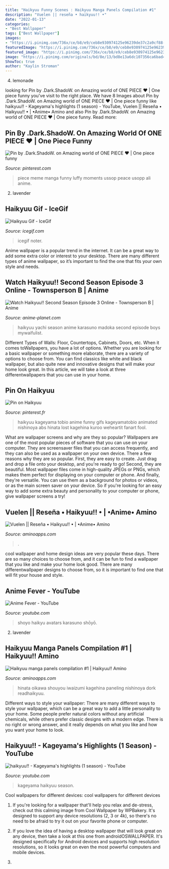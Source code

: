 ```yaml
---
title: "Haikyuu Funny Scenes : Haikyuu Manga Panels Compilation #1"
description: "Vuelen || reseña • haikyuu!! •"
date: "2022-01-13"
categories:
- "Best Wallpaper"
tags: ["Best Wallpaper"]
images:
- "https://i.pinimg.com/736x/ce/b8/e9/ceb8e930974125e96239de37c2a9cf88--anime-one-manga-anime.jpg"
featuredImage: "https://i.pinimg.com/736x/ce/b8/e9/ceb8e930974125e96239de37c2a9cf88--anime-one-manga-anime.jpg"
featured_image: "https://i.pinimg.com/736x/ce/b8/e9/ceb8e930974125e96239de37c2a9cf88--anime-one-manga-anime.jpg"
image: "https://i.pinimg.com/originals/bd/8e/13/bd8e13a6dc107356ca6bad41810a2ccd.gif"
ShowToc: true
author: "Kaylin Stroman"
---
```



4. lemonade 

	

		
looking for Pin by .Dark.ShadoW. on Amazing world of ONE PIECE ♥ | One piece funny you've visit to the right place. We have 8 Images about Pin by .Dark.ShadoW. on Amazing world of ONE PIECE ♥ | One piece funny like haikyuu!! - Kageyama&#039;s highlights (1 season) - YouTube, Vuelen || Reseña • Haikyuu!! • | •Anime• Amino and also Pin by .Dark.ShadoW. on Amazing world of ONE PIECE ♥ | One piece funny. Read more:
		
    
## Pin By .Dark.ShadoW. On Amazing World Of ONE PIECE ♥ | One Piece Funny

<img loading=lazy src="https://i.pinimg.com/736x/ce/b8/e9/ceb8e930974125e96239de37c2a9cf88--anime-one-manga-anime.jpg" onerror="this.onerror=null;this.src='https://tse1.mm.bing.net/th?id=OIP.J5NtK-V6bl2Fz8CxodUgyQHaMX&amp;pid=15.1';" alt="Pin by .Dark.ShadoW. on Amazing world of ONE PIECE ♥ | One piece funny">

_Source: pinterest.com_

>piece meme manga funny luffy moments ussop peace usopp ali anime. 

	

2. lavender 

    
## Haikyuu Gif - IceGif

<img loading=lazy src="https://www.icegif.com/wp-content/uploads/haikyuu-icegif-2.gif" onerror="this.onerror=null;this.src='https://tse1.mm.bing.net/th?id=OIP.Kw0Ne39PehhLyKnEzvI7-AHaEK&amp;pid=15.1';" alt="Haikyuu Gif - IceGif">

_Source: icegif.com_

>icegif noter. 

	

Anime wallpaper is a popular trend in the internet. It can be a great way to add some extra color or interest to your desktop. There are many different types of anime wallpaper, so it’s important to find the one that fits your own style and needs.

    
## Watch Haikyuu!! Second Season Episode 3 Online - Townsperson B | Anime

<img loading=lazy src="https://img1.ak.crunchyroll.com/i/spire2-tmb/db807c5befbbc965b5c4c700893036621444671408_full.jpg" onerror="this.onerror=null;this.src='https://tse4.mm.bing.net/th?id=OIP.7c5eyGEznY1oDxw0fTD9wAHaEK&amp;pid=15.1';" alt="Watch Haikyuu!! Second Season Episode 3 Online - Townsperson B | Anime">

_Source: anime-planet.com_

>haikyuu yachi season anime karasuno madoka second episode boys mywaifulist. 

	

Different Types of Walls: Floor, Countertops, Cabinets, Doors, etc.
When it comes toWallpapers, you have a lot of options. Whether you are looking for a basic wallpaper or something more elaborate, there are a variety of options to choose from. You can find classics like white and black wallpaper, but also quite new and innovative designs that will make your home look great. In this article, we will take a look at three differentwallpapers that you can use in your home.

    
## Pin On Haikyuu

<img loading=lazy src="https://i.pinimg.com/originals/bd/8e/13/bd8e13a6dc107356ca6bad41810a2ccd.gif" onerror="this.onerror=null;this.src='https://tse3.mm.bing.net/th?id=OIP.7JQZlrY5TSq2X82HzbxmfQHaJL&amp;pid=15.1';" alt="Pin on Haikyuu">

_Source: pinterest.fr_

>haikyuu kageyama tobio anime funny gifs kageyamatobio animated nishinoya abs hinata lost kagehina kuroo weheartit fanart fool. 

	

What are wallpaper screens and why are they so popular?
Wallpapers are one of the most popular pieces of software that you can use on your computer. They are screensaver files that you can access frequently, and they can also be used as a wallpaper on your own device. There a few reasons why they are so popular. First, they are easy to create. Just drag and drop a file onto your desktop, and you're ready to go! Second, they are beautiful. Most wallpaper files come in high-quality JPEGs or PNGs, which makes them perfect for displaying on your computer or phone. And finally, they're versatile. You can use them as a background for photos or videos, or as the main screen saver on your device. So if you're looking for an easy way to add some extra beauty and personality to your computer or phone, give wallpaper screens a try!

    
## Vuelen || Reseña • Haikyuu!! • | •Anime• Amino

<img loading=lazy src="https://pa1.narvii.com/6545/4bf913ad92034f4b7dbebf962bf37f7a639b9437_hq.gif" onerror="this.onerror=null;this.src='https://tse3.mm.bing.net/th?id=OIP.oQ1YZDScmNjh-t8bzCybMQHaDb&amp;pid=15.1';" alt="Vuelen || Reseña • Haikyuu!! • | •Anime• Amino">

_Source: aminoapps.com_

>. 

	

cool wallpaper and home design ideas are very popular these days. There are so many choices to choose from, and it can be fun to find a wallpaper that you like and make your home look good. There are many differentwallpaper designs to choose from, so it is important to find one that will fit your house and style.

    
## Anime Fever - YouTube

<img loading=lazy src="https://yt3.ggpht.com/a/AATXAJxHYCJWUI7KQ2dEp_e9HOJiZvoTV375S_fs6Q=s900-c-k-c0xffffffff-no-rj-mo" onerror="this.onerror=null;this.src='https://tse1.mm.bing.net/th?id=OIP.6uQYLY16iObq5lMVbsGJzAHaHa&amp;pid=15.1';" alt="Anime Fever - YouTube">

_Source: youtube.com_

>shoyo haikyu avatars karasuno shōyō. 

	

2. lavender 

    
## Haikyuu Manga Panels Compilation #1 | Haikyuu!! Amino

<img loading=lazy src="https://pm1.narvii.com/7210/f8d547e5e0a4fcf3c0ea66c288fc6ecb7456e03br1-736-1103v2_hq.jpg" onerror="this.onerror=null;this.src='https://tse4.mm.bing.net/th?id=OIP.oeo0y4O51nJ1_UMq4jtKjAHaLG&amp;pid=15.1';" alt="Haikyuu manga panels compilation #1 | Haikyuu!! Amino">

_Source: aminoapps.com_

>hinata oikawa shouyou iwaizumi kagehina paneling nishinoya dork readhaikyuu. 

	

Different ways to style your wallpaper:
There are many different ways to style your wallpaper, which can be a great way to add a little personality to your home. Some people prefer natural colors without any artificial chemicals, while others prefer classic designs with a modern edge. There is no right or wrong answer, and it really depends on what you like and how you want your home to look.

    
## Haikyuu!! - Kageyama&#039;s Highlights (1 Season) - YouTube

<img loading=lazy src="https://i.ytimg.com/vi/JBwSYckefm0/maxresdefault.jpg" onerror="this.onerror=null;this.src='https://tse1.mm.bing.net/th?id=OIP.TIIdCWIbErGWYgYxeNG80AHaEK&amp;pid=15.1';" alt="haikyuu!! - Kageyama&#039;s highlights (1 season) - YouTube">

_Source: youtube.com_

>kageyama haikyuu season. 

	

Cool wallpapers for different devices:
cool wallpapers for different devices 

1. If you're looking for a wallpaper that'll help you relax and de-stress, check out this calming image from Cool Wallpaper by WPBakery. It's designed to support any device resolutions (2, 3 or 4k), so there's no need to be afraid to try it out on your favorite phone or computer.

2. If you love the idea of having a desktop wallpaper that will look great on any device, then take a look at this one from androidOSWALLPAPER. It's designed specifically for Android devices and supports high resolution resolutions, so it looks great on even the most powerful computers and mobile devices.

3.

